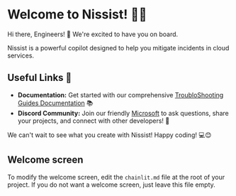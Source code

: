 # Welcome to Nissist! 🚀🤖

Hi there, Engineers! 👋 We're excited to have you on board.

Nissist is a powerful copilot designed to help you mitigate incidents in cloud services.

## Useful Links 🔗

- **Documentation:** Get started with our comprehensive [TroubloShooting Guides Documentation](https://docs.chainlit.io) 📚
- **Discord Community:** Join our friendly [Microsoft](https://discord.gg/k73SQ3FyUh) to ask questions, share your projects, and connect with other developers! 💬

We can't wait to see what you create with Nissist! Happy coding! 💻😊

## Welcome screen

To modify the welcome screen, edit the `chainlit.md` file at the root of your project. If you do not want a welcome screen, just leave this file empty.
